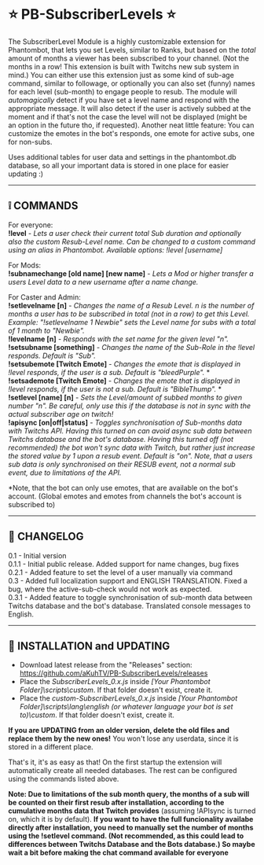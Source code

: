 # ⭐ PB-SubscriberLevels ⭐

The SubscriberLevel Module is a highly customizable extension for Phantombot, that lets you set Levels, similar to Ranks, but based on the *total* amount of months a viewer has been subscribed to your channel. (Not the months in a row! This extension is built with Twitchs new sub system in mind.)
You can either use this extension just as some kind of sub-age command, similar to followage, or optionally you can also set (funny) names for each level (sub-month) to engage people to resub. The module will *automagically* detect if you have set a level name and respond with the appropriate message. It will also detect if the user is actively subbed at the moment and if that's not the case the level will not be displayed (might be an option in the future tho, if requested).
Another neat little feature: You can customize the emotes in the bot's responds, one emote for active subs, one for non-subs.

Uses additional tables for user data and settings in the phantombot.db database, so all your important data is stored in one place for easier updating :)  
  
-------------  
  
## ❕ COMMANDS

For everyone:  
**!level** - *Lets a user check their current total Sub duration and optionally also the custom Resub-Level name.  Can be changed to a custom command using an alias in Phantombot. Available options: !level [username]*  
  
For Mods:  
**!subnamechange [old name] [new name]** - *Lets a Mod or higher transfer a users Level data to a new username after a name change.*  
  
For Caster and Admin:  
**!setlevelname [n]** - *Changes the name of a Resub Level. n is the number of months a user has to be subscribed in total (not in a row) to get this Level. Example: "!setlevelname 1 Newbie" sets the Level name for subs with a total of 1 month to "Newbie".*  
**!levelname [n]** - *Responds with the set name for the given level "n".*  
**!setsubname [something]** - *Changes the name of the Sub-Role in the !level responds. Default is "Sub".*  
**!setsubemote [Twitch Emote]** - *Changes the emote that is displayed in !level responds, if the user is a sub. Default is "bleedPurple".* *  
**!setsademote [Twitch Emote]** - *Changes the emote that is displayed in !level responds, if the user is not a sub. Default is "BibleThump".* *  
**!setlevel [name] [n]** - *Sets the Level/amount of subbed months to given number "n". Be careful, only use this if the database is not in sync with the actual subscriber age on twitch!*  
**!apisync [on|off|status]** - *Toggles synchronisation of Sub-months data with Twitchs API. Having this turned on can avoid async sub data between Twitchs database and the bot's database. Having this turned off (not recommended) the bot won't sync data with Twitch, but rather just increase the stored value by 1 upon a resub event. Default is "on". Note, that a users sub data is only synchronised on their RESUB event, not a normal sub event, due to limitations of the API.*  
  

*Note, that the bot can only use emotes, that are available on the bot's account. (Global emotes and emotes from channels the bot's account is subscribed to)  
  
--------------  
  
## 📆 CHANGELOG  

0.1 - Initial version  
0.1.1 - Initial public release. Added support for name changes, bug fixes  
0.2.1 - Added feature to set the level of a user manually via command  
0.3 - Added full localization support and ENGLISH TRANSLATION. Fixed a bug, where the active-sub-check would not work as expected.  
0.3.1 - Added feature to toggle synchronisation of sub-month data between Twitchs database and the bot's database. Translated console messages to English.   
  
--------------  
  
## 💾 INSTALLATION and UPDATING  
  
- Download latest release from the "Releases" section: https://github.com/aKuhTV/PB-SubscriberLevels/releases  
- Place the *SubscriberLevels_0.x.js* inside *[Your Phantombot Folder]\scripts\custom*. If that folder doesn't exist, create it.  
- Place the *custom-SubscriberLevels_0.x.js* inside *[Your Phantombot Folder]\scripts\lang\english (or whatever language your bot is set to)\custom*. If that folder doesn't exist, create it.  
  
**If you are UPDATING from an older version, delete the old files and replace them by the new ones!** You won't lose any userdata, since it is stored in a different place.  
  
That's it, it's as easy as that! On the first startup the extension will automatically create all needed databases. The rest can be configured using the commands listed above.  
  
**Note: Due to limitations of the sub month query, the months of a sub will be counted on their first resub after installation, according to the cumulative months data that Twitch provides** (assuming !APIsync is turned on, which it is by default). **If you want to have the full funcionality availabe directly after installation, you need to manually set the number of months using the !setlevel command. (Not recommended, as this could lead to differences between Twitchs Database and the Bots database.) So maybe wait a bit before making the chat command available for everyone**
